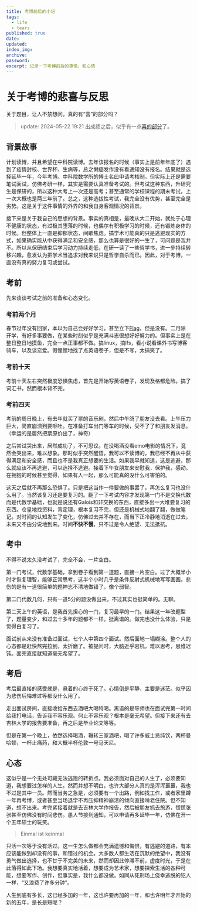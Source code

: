 ```yaml
---
title: 考博前后的小记
tags:
  - life
  - tears
published: true
date:
updated:
index_img:
archive:
password:
excerpt: 记录一下考博前后的事情，和心情
---
```


# 关于考博的悲喜与反思

关于题目，让人不禁想问，真的有“喜”的部分吗？

> update: 2024-05-22 19:21
出成绩之后，似乎有一点[喜的部分](/hexo/diary/intophd)了。


## 背景故事

计划读博，并且希望在中科院读博。去年该报名的时候（事实上是前年年底了）遇到了疫情封校、世界杯、生病等，总之懒癌发作没有看通知没有报名。结果就是选择延毕一年，今年考博。中科院数学所的博士名曰申请考核制，但实际上还是需要笔试面试，仿佛考研一样，其实是需要认真准备考试的。但考试这种东西，升研究生是保研的，所以这种大考上一次还是高考；甚至通常的学校课程的期末考试，上一次大概也是两三年前了。总之，这种选拔性考试，我完全没有优势，甚至完全是劣势。这是关于这件事情的外界的和我自身客观情况的背景。

接下来是关于我自己的思想的背景。事实的真相是，最晚从大二开始，就处于心理不健康的状态，有过极其堕落的时候，也偶尔有积极学习的时候，还有锻炼身体的时候。但整体上一直是抑郁状态，间歇焦虑。搞学术可能真的只是逃避现实的方式，如果确实能从中获得满足和安全感，那么也算是很好的一生了，可问题是我并不。所以从保研结束后学习动力持续走低，在研一读了一些哲学书，进一步持续转移兴趣，愈发认为把学术当追求对我来说只是哲学自杀而已。因此，对于考博，一直没有真的努力复习或尝试。

## 考前

先来谈谈考试之前的准备和心态变化。

### 考前两个月

春节过年没有回家，本以为自己会好好学习，甚至立下[Flag](/hexo/diary/timetable)，但是没有。二月除开学，有好多事要做，在某些时刻似乎是充满斗志很想好好努力的。但事实上是在整日整日地摸鱼，完全一点正事都不做。搞linux，搞lfs，看小说看课外书写博客骑车，以及谈恋爱。假惺惺地找了点英语卷子，但是不写，太搞笑了。

### 考前十天

考前十天左右突然极度恐惧焦虑，首先是开始写英语卷子，发现及格都危险。搞了词汇书，然而根本背不完。

### 考前四天

考前的周日晚上，有去年就买了票的音乐剧，然后中午鸽了朋友没去看。上午压力巨大，简直崩溃到要呕吐。在准备打车出门等车的时候，受不了了和朋友发消息。（幸运的是居然把票原价出了，神奇）

之后尝试哭出来，居然成功了，不可思议。在没喝酒没看emo电影的情况下，竟然会哭出来，难以想象。那时似乎突然醒悟，我可以不读博的，我已经不再从中获得满足和安全感，而且也不是我真正想要的生活。如果我早就知道，这是逃避，那么就应该不再逃避，可以选择不逃避。接着下午女朋友来安慰我，保护我，感动。在拥抱的时候甚至觉得，如果有人一起，那么可能真的没什么可害怕的。

这天之后就不再那么恐惧了。只是把这当作一件要做的事罢了。再怎么复习也没什么用了。当然该复习还是要复习的。翻了一下考试内容才发现第一门不是交换代数而是代数学基础，也就是说还有Galois和非交换的东西，直接多出一大堆要复习的东西。仓皇地找资料，背定理，根本复习不完，但还是机械式地翻了翻，做做笔记。对时间的认知发生了变化，仿佛过去并不存在，而当下正冷静地消逝在过去，未来又不由分说地到来。时间**不快不慢**，只不过是令人绝望、无法抵抗。

## 考中

不得不说太久没考试了，完全不会，一片空白。

第一门考试，代数学基础，拿到卷子看到第一道题，直接一片空白。过了大概半小时才恢复理智，能够正常思考，这半个小时几乎是条件反射式机械地写写画画。悲伤的是有一道很简单的题神志不清地做错了，像个弱智。

第二门代数几何，只有一道5分的题没做出来，不过其实也挺简单的。无聊。

第二天上午的英语，是我首先担心的一门，复习最早的一门。结果这一年改题型了，题量变少，和过去十多年的题都不一样，挺离谱的。做完也没什么体验，只是觉得白复习了。

面试前从来没有准备过面试，七个人中第四个面试。然后面地一塌糊涂。整个人的心态都是赶快熬完拉到，太折磨了。被提问时，大脑近乎宕机，难以思考，思维迟钝。面完直接就知道毫无希望了。

## 考后

考后最直接的感受就是，悬着的心终于死了。心情倒是平静，主要是迷茫。似乎因为悲伤后悔难过等都没什么用了。

走出面试房间，直接收拾东西去酒吧大喝特喝。离谱的是导师也在面试完第一时间给我打电话，告诉我不容乐观。何止不容乐观？根本是毫无希望。但接下来还有去吉林大学的报告要准备，再之后是毕业论文等等。

但是在第一个晚上，依然选择喝酒，辗转三家酒吧，喝了许多威士忌纯饮，两杯曼哈顿，一杯止痛药，和大概半杯伦敦一号马天尼。

## 心态

这似乎是一个无处可藏无法逃跑的转折点。我必须面对自己的人生了，必须要知道，我想要过怎样的人生。然而并想不明白，也许大部分人真的是浑浑噩噩，我也不过是其中一员。然而当务之急是，必须要有一个出路，例如找工作，或者家里蹲一年再考博，或者甚至当场退学不再压抑精神崩溃的倾向直接啃老住院。但不知道，想不出来。考完紧接着就是去吉林大学作报告，然后被朋友抓去旅游，慌慌张张甚至仿佛没有时间悲伤。愚人节接到通知，可以申请再多延毕一年，仿佛在开一个五年硕士的玩笑。

> Einmal ist keinmal

只活一次等于没有活过。这一生怎么做都会充满遗憾和悔恨，有逃避的道路，有本应该能做到却没有的事，和错过的机会。大多数人都生活在沉默的绝望中，我没有勇气做出选择，也不甘于不完美的未来，然而却因此停滞不前，虚度时光，于是在此落得如此下场。我想要真实地活着，想要成为艺术家，想要探索生活的各种可能，想要写作、创作，但事实是，我什么都没做。如同从死刑场上侥幸逃脱的犯人一样，“又浪费了许多分钟”。

人生到底有多长，这已经多加的一年，这也许要再加的一年，和也许明年才开始的新的五年，是长是短呢？

